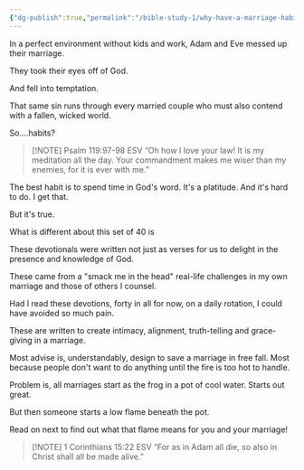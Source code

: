 ```yaml
---
{"dg-publish":true,"permalink":"/bible-study-1/why-have-a-marriage-habit/","created":"","updated":""}
---
```




In a perfect environment without kids and work, Adam and Eve messed up their marriage. 

They took their eyes off of God. 

And fell into temptation.

That same sin runs through every married couple who must also contend with a fallen, wicked world. 

So....habits?

> [!NOTE] ‭‭Psalm‬ ‭119‬:‭97‬-‭98‬ ‭ESV‬‬
> “Oh how I love your law! It is my meditation all the day. Your commandment makes me wiser than my enemies, for it is ever with me.”


The best habit is to spend time in God's word. It's a platitude. And it's hard to do. I get that. 

But it's true.

What is different about this set of 40 is 

These devotionals were written not just as verses for us to delight in the presence and knowledge of God. 

These came from a "smack me in the head" real-life challenges in my own marriage and those of others I counsel.

Had I read these devotions, forty in all for now, on a daily rotation, I could have avoided so much pain. 

These are written to create intimacy, alignment, truth-telling and grace-giving in a marriage. 

Most advise is, understandably, design to save a marriage in free fall. Most because people don't want to do anything until the fire is too hot to handle. 

Problem is, all marriages start as the frog in a pot of cool water. Starts out great. 

But then someone starts a low flame beneath the pot. 

Read on next to find out what that flame means for you and your marriage!

> [!NOTE]  ‭‭1 Corinthians‬ ‭15‬:‭22‬ ‭ESV‬‬
> “For as in Adam all die, so also in Christ shall all be made alive.”


